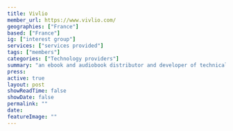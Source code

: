 ```yaml
---
title: Vivlio
member_url: https://www.vivlio.com/
geographies: ["France"]
based: ["France"]
ig: ["interest group"] 
services: ["services provided"] 
tags: ["members"]
categories: ["Technology providers"]
summary: "an ebook and audiobook distributor and developer of technical solutions for ebook distribution, including e-readers, desktop and mobile applications."
press:
active: true
layout: post
showReadTime: false
showDate: false
permalink: ""
date: 
featureImage: ""
---
```



